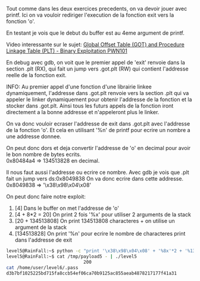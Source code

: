 ﻿Tout comme dans les deux exercices precedents, on va devoir jouer avec printf.
Ici on va vouloir rediriger l'execution de la fonction exit vers la fonction 'o'.

En testant je vois que le debut du buffer est au 4eme argument de printf.

Video interessante sur le sujet: [Global Offset Table (GOT) and Procedure Linkage Table (PLT) - Binary Exploitation PWN101](https://www.youtube.com/watch?v=B4-wVdQo040)

En debug avec gdb, on voit que le premier appel de 'exit' renvoie dans la section .plt (RX), 
qui fait un jump vers .got.plt (RW) qui contient l'addresse reelle de la fonction exit.  

INFO: Au premier appel d'une fonction d'une librairie linkee dynamiquement, l'addresse dans .got.plt renvoie vers 
la section .plt qui va appeler le linker dynamiquement pour obtenir l'addresse de la fonction et la stocker dans .got.plt.
Ainsi tous les futurs appels de la fonction iront directement a la bonne addresse et n'appeleront plus le linker.

On va donc vouloir ecraser l'addresse de exit dans .got.plt avec l'addresse de la fonction 'o'.
Et cela en utilisant '%n' de printf pour ecrire un nombre a une addresse donnee.

On peut donc dors et deja convertir l'addresse de 'o' en decimal pour avoir le bon nombre de bytes ecrits.  
0x80484a4 => 134513828 en decimal.

Il nous faut aussi l'addresse ou ecrire ce nombre. Avec gdb je vois que .plt fait un jump vers ds:0x8049838
On va donc ecrire dans cette addresse.
0x8049838 => '\x38\x98\x04\x08'

On peut donc faire notre exploit:
1. [4] Dans le buffer on met l'addresse de 'o'
2. [4 + 8*2 = 20] On print 2 fois '%x' pour utiliser 2 arguments de la stack
3. [20 + 134513808] On print 134513808 characteres + on utilise un argument de la stack
4. [134513828] On print '%n' pour ecrire le nombre de characteres print dans l'addresse de exit

```bash
level5@RainFall:~$ python -c "print '\x38\x98\x04\x08' + '%8x'*2 + '%134513808x' + '%n'" > /tmp/payload5
level5@RainFall:~$ cat /tmp/payload5 - | ./level5
                             200
cat /home/user/level6/.pass
d3b7bf1025225bd715fa8ccb54ef06ca70b9125ac855aeab4878217177f41a31
```